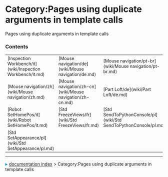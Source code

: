 # Category:Pages using duplicate arguments in template calls
Pages using duplicate arguments in template calls

### Contents

|     |     |     |
| --- | --- | --- |
| [Inspection Workbench/it](wiki/Inspection Workbench/it.md) | [Mouse navigation/de](wiki/Mouse navigation/de.md) | [Mouse navigation/pt-br](wiki/Mouse navigation/pt-br.md) |
| [Mouse navigation/zh](wiki/Mouse navigation/zh.md) | [Mouse navigation/zh-cn](wiki/Mouse navigation/zh-cn.md) | [Part Loft/de](wiki/Part Loft/de.md) |
| [Robot SetHomePos/it](wiki/Robot SetHomePos/it.md) | [Std FreezeViews/fr](wiki/Std FreezeViews/fr.md) | [Std SendToPythonConsole/pl](wiki/Std SendToPythonConsole/pl.md) |
| [Std SetAppearance/pl](wiki/Std SetAppearance/pl.md) |



---
![](images/Right_arrow.png) [documentation index](../README.md) > Category:Pages using duplicate arguments in template calls
